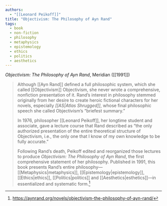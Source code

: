 ```yaml
---
authors:
  - "[[Leonard Peikoff]]"
title: "Objectivism: The Philosophy of Ayn Rand"
tags:
  - book
  - non-fiction
  - philosophy
  - metaphysics
  - epistemology
  - ethics
  - politics
  - aesthetics
---
```


*Objectivism: The Philosophy of Ayn Rand*, Meridian ([[1991]])

>Although [[Ayn Rand]] defined a full philosophic system, which she called [[Objectivism]] Objectivism, she never wrote a comprehensive, nonfiction presentation of it. Rand’s interest in philosophy stemmed originally from her desire to create heroic fictional characters for her novels, especially *[[AS|Atlas Shrugged]]*, whose final philosophic speech she called Objectivism’s “briefest summary.”
>
>In 1976, philosopher [[Leonard Peikoff]], her longtime student and associate, gave a lecture course that Rand described as “the only authorized presentation of the entire theoretical structure of Objectivism, i.e., the only one that I know of my own knowledge to be fully accurate.”
>
>Following Rand’s death, Peikoff edited and reorganized those lectures to produce _Objectivism: The Philosophy of Ayn Rand_, the first comprehensive statement of her philosophy. Published in 1991, this book presents Rand’s entire philosophy—[[Metaphysics|metaphysics]], [[Epistemology|epistemology]], [[Ethics|ethics]], [[Politics|politics]] and [[Aesthetics|esthetics]]—in essentialized and systematic form.[^1]

[^1]: https://aynrand.org/novels/objectivism-the-philosophy-of-ayn-rand/
